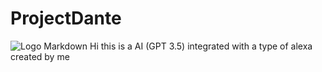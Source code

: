# ProjectDante

![Logo Markdown](/docs/Dant3_Project.png.png)
Hi this is a AI (GPT 3.5) integrated with a type of alexa created by me 
